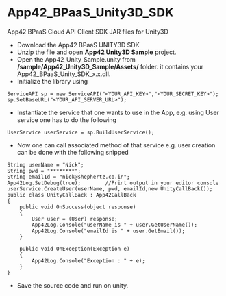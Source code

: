 App42_BPaaS_Unity3D_SDK
========================

App42 BPaaS Cloud API Client SDK JAR files for Unity3D 

- Download the App42 BPaaS UNITY3D SDK
- Unzip the file and open **App42 Unity3D Sample** project.
- Open the App42_Unity_Sample.unity from  **/sample/App42_Unity3D_Sample/Assets/** folder. it contains your App42_BPaaS_Unity_SDK_x.x.dll.
- Initialize the library using
```
ServiceAPI sp = new ServiceAPI("<YOUR_API_KEY>","<YOUR_SECRET_KEY>");
sp.SetBaseURL("<YOUR_API_SERVER_URL>");
```
- Instantiate the service that one wants to use in the App, e.g. using User service one has to do the following
```
UserService userService = sp.BuildUserService();
```

- Now one can call associated method of that service e.g. user creation can be done with the following snipped

```
String userName = "Nick";
String pwd = "********";
String emailId = "nick@shephertz.co.in";
App42Log.SetDebug(true);		//Print output in your editor console
userService.CreateUser(userName, pwd, emailId,new UnityCallBack()); 
public class UnityCallBack : App42CallBack
{
	public void OnSuccess(object response)
	{
		User user = (User) response;
		App42Log.Console("userName is " + user.GetUserName());
		App42Log.Console("emailId is " + user.GetEmail()); 
	}

	public void OnException(Exception e)
	{
		App42Log.Console("Exception : " + e);
	}
}
```

- Save the source code and run on unity.
